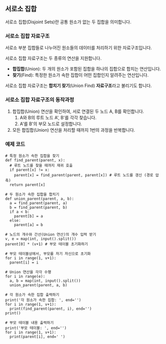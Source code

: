 ## 서로소 집합
서로소 집합(Disjoint Sets)란 공통 원소가 없는 두 집합을 의미합니다.

### 서로소 집합 자료구조
서로소 부분 집합들로 나누어진 원소들의 데이터를 처리하기 위한 자료구조입니다.

서로소 집합 자료구조는 두 종류의 연산을 지원합니다.
- **합집합**(Union): 두 개의 원소가 포함된 집합을 하나의 집합으로 합치는 연산입니다.
- **찾기**(Find): 특정한 원소가 속한 집합이 어떤 집합인지 알려주는 연산입니다.

서로소 집합 자료구조는 **합치기 찾기**(Union Find) **자료구조**라고 불리기도 합니다.

### 서로소 집합 자료구조의 동작과정
1. 합집합(Union) 연산을 확인하여, 서로 연결된 두 노드 A, B를 확인합니다.
    1. A와 B의 루트 노드 A', B'를 각각 찾습니다.
    1. A'를 B'의 부모 노드로 설정합니다.
1. 모든 합집합(Union) 연산을 처리할 때까지 1번의 과정을 반복합니다.

### 예제 코드
```
# 특정 원소가 속한 집합을 찾기
def find_parent(parent, x):
  # 루트 노드를 찾을 때까지 재귀 호출
  if parent[x] != x:
    parent[x] = find_parent(parent, parent[x]) # 루트 노드를 갱신 (경로 압축)
  return parent[x]
  
# 두 원소가 속한 집합을 합치기
def union_parent(parent, a, b):
  a = find_parent(parent, a)
  b = find_parent(parent, b)
  if a < b:
    parent[b] = a
  else:
    parent[a] = b
    
# 노드의 개수와 간선(Union 연산)의 개수 입력 받기
v, e = map(int, input().split())
parent[0] * (v+1) # 부모 테이블 초기화하기

# 부모 테이블상에서, 부모를 자기 자신으로 초기화
for i in range(1, v+1):
  parent[i] = i

# Union 연산을 각각 수행
for i in range(e):
  a, b = map(int, input().split())
  union_parent(parent, a, b)
  
# 각 원소가 속한 집합 출력하기
print('각 원소가 속한 집합: ', end='')
for i in range(1, v+1):
  print(find_parent(parent, i), end='')
print()

# 부모 테이블 내용 출력하기
print('부모 테이블: ', end='')
for i in range(1, v+1):
  print(parent[i], end=' ')
```

